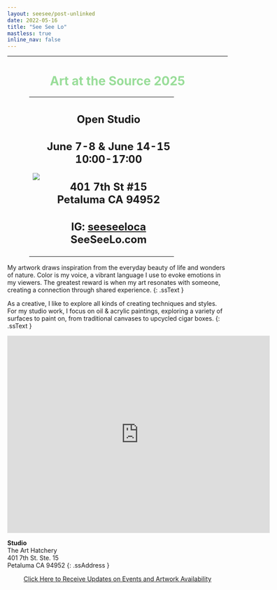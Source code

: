 ```yaml
---
layout: seesee/post-unlinked
date: 2022-05-16
title: "See See Lo"
mastless: true
inline_nav: false
---
```


<!--
image:
  old_path: https://www.botzilla.com/pix2021/bjorke_Tele_LKAB7850c.jpg
  path: https://www.botzilla.com/pix2024/ss-card-2024.jpeg
-->

<!-- 6 May 2025 -->

<div >
<center>
<hr>
<h1 class="ss-page-subtitle ss-crunch" style="color: #9d9">Art at the Source 2025</h1>
<table style="width: 80%;">
<tr>
<td><img src="https://www.botzilla.com/pix_ssl/Embrace.jpg" class="entry-feature-image u-photo"></td>
<td style="text-align:center;">
<h2 class="ss-page-subtitle ss-crunch">Open Studio</h2>
<h2 class="ss-page-subtitle">June&nbsp;7-8 &amp; June&nbsp;14-15<br/>
10:00-17:00</h2>
<h2 class="ss-page-subtitle">401 7th St #15<br/>
Petaluma CA 94952</h2>
<h2 class="ss-page-subtitle">IG: <a href="https://www.instagram.com/seeseeloca/">seeseeloca</a><br/>
SeeSeeLo.com</h2>
</td>
</tr>
</table>
</center>
</div>


My artwork draws inspiration from the everyday beauty of life and wonders of nature. Color is my voice, a vibrant language I use to evoke emotions in my viewers. The greatest reward is when my art resonates with someone, creating a connection through shared experience.
{: .ssText }

As a creative, I like to explore all kinds of creating techniques and styles. For my studio work, I focus on oil & acrylic paintings, exploring a variety of surfaces to paint on, from traditional canvases to upcycled cigar boxes.
{: .ssText }


<center><iframe src="https://www.google.com/maps/embed?pb=!1m14!1m8!1m3!1d100295.6301766402!2d-122.636712!3d38.227574!3m2!1i1024!2i768!4f13.1!3m3!1m2!1s0x8085b6afce3ca169%3A0xc87a42786446934!2s401%207th%20St%20%2315%2C%20Petaluma%2C%20CA%2094952!5e0!3m2!1sen!2sus!4v1717094309947!5m2!1sen!2sus" width="600" height="450" style="border:0;" allowfullscreen="" loading="lazy" referrerpolicy="no-referrer-when-downgrade"></iframe></center>

**Studio**<br/>The Art Hatchery<br/>401 7th St. Ste. 15<br/>Petaluma CA 94952
{: .ssAddress }


<!-- from See See:
Artist’s Statement 

Art. Is. Life. Is. Life

I believe that everything we do in life is art. The way we talk, what food we cook and the presentation, how we love… and of course how we release our creative energies. 

Through my work, I share things that I’m passionate about: nature, food, how to make the world a better place… I love to make art that makes people pause, contemplate, and have a little dialogue with.

-->

<!--
<br/>See See Lo is a Sonoma County artist.  Her artworks are percolations of small wonders in life, mixed with doses of imagination, humor and observation of the human condition. Viewers are reminded to savor special moments in everyday life.
{: .ssText }

Studying with teachers at the Art Students League in NYC, her works are mostly representational. Growing up in Hong Kong and in England, her multicultural background permeates through her paintings in oil, acrylic and watercolor. She paints on canvases, panels, papers and even cigar boxes.
{: .ssText }

Paintings from See See's studio are available at <b>The Art Hatchery</b>: <a href="https://www.google.com/maps/place/401+7th+St+%2315,+Petaluma,+CA+94952/@38.2277193,-122.6387623,17z/data=!3m1!4b1!4m5!3m4!1s0x8085b6ae32af4d9f:0xc97691bca74b59ee!8m2!3d38.2277193!4d-122.636182?entry=ttu">401 7th Street #15, Petaluma, CA 94952</a>
{: .ssText }

Explore, and share her joy of creation!
{: .ssText }
-->

<!--
<figure class="align-center">
<a href="https://www.artatthesource.org/see-see-lo"><img src="https://www.botzilla.com/pix2024/ss-card-2024.jpeg"></a>
<figcaption>See my work during <a href="https://www.artatthesource.org/see-see-lo">Art at the Source 2024,</a> Studio #133!</figcaption>
</figure>

-->

<center>
<a class="btn btn--inverse" href="mailto:kevin+see@vumondo.com?subject=See%20See%20Lo%20Updates&body=Please%20inform%20me%20of%20occasional%20art%20updates%20from%20See%20See%20Lo.">Click Here to Receive Updates on Events and Artwork Availability</a>

</center>
